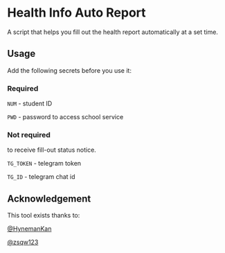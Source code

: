 # Health Info Auto Report

A script that helps you fill out the health report automatically at a set time.

## Usage

Add the following secrets before you use it:

### Required

`NUM` - student ID

`PWD` - password to access school service

### Not required

to receive fill-out status notice.

`TG_TOKEN` - telegram token

`TG_ID` -  telegram chat id

## Acknowledgement
This tool exists thanks to:

[@HynemanKan][1]

[@zsqw123][2]


<!--link-->
[1]: https://github.com/HynemanKan

[2]: https://github.com/zsqw123
